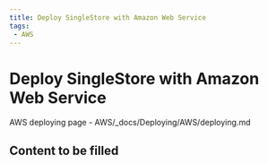 ```yaml
---
title: Deploy SingleStore with Amazon Web Service
tags:
 - AWS
---
```


# Deploy SingleStore with Amazon Web Service

AWS deploying page - AWS/_docs/Deploying/AWS/deploying.md

## Content to be filled
